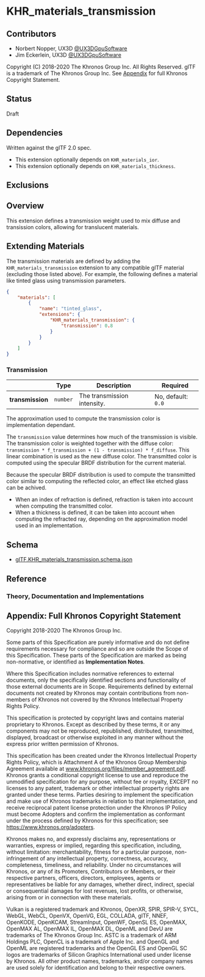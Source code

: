 # KHR\_materials\_transmission

## Contributors

* Norbert Nopper, UX3D [@UX3DGpuSoftware](https://twitter.com/UX3DGpuSoftware)
* Jim Eckerlein, UX3D [@UX3DGpuSoftware](https://twitter.com/UX3DGpuSoftware)

Copyright (C) 2018-2020 The Khronos Group Inc. All Rights Reserved. glTF is a trademark of The Khronos Group Inc.
See [Appendix](#appendix-full-khronos-copyright-statement) for full Khronos Copyright Statement.

## Status

Draft

## Dependencies

Written against the glTF 2.0 spec.

* This extension optionally depends on `KHR_materials_ior`.
* This extension optionally depends on `KHR_materials_thickness`.

## Exclusions

## Overview

This extension defines a transmission weight used to mix diffuse and transission colors, allowing for translucent materials.

## Extending Materials

The transmission materials are defined by adding the `KHR_materials_transmission` extension to any compatible glTF material (excluding those listed above).  For example, the following defines a material like tinted glass using transmission parameters.

```json
{
    "materials": [
        {
            "name": "tinted_glass",
            "extensions": {
                "KHR_materials_transmission": {
                    "transmission": 0.8
                }
            }
        }
    ]
}
```

### Transmission

|                                  | Type                                                                            | Description                 | Required             |
|----------------------------------|---------------------------------------------------------------------------------|-----------------------------|----------------------|
|**transmission**                  | `number`                                                                        | The transmission intensity. | No, default: `0.0`   |

The approximation used to compute the transmission color is implementation dependant.

The `transmission` value determines how much of the transmission is visible. The transmission color is weighted together with the diffuse color: `transmission * f_transmission + (1 - transmission) * f_diffuse`. This linear combination is used as the new diffuse color. The transmitted color is computed using the specular BRDF distribution for the current material.

Because the specular BRDF distribution is used to compute the transmitted color similar to computing the reflected color, an effect like etched glass can be achived.

* When an index of refraction is defined, refraction is taken into account when computing the transmitted color.
* When a thickness is defined, it can be taken into account when computing the refracted ray, depending on the approximation model used in an implementation.

## Schema

- [glTF.KHR_materials_transmission.schema.json](schema/glTF.KHR_materials_transmission.schema.json)

## Reference

### Theory, Documentation and Implementations


## Appendix: Full Khronos Copyright Statement

Copyright 2018-2020 The Khronos Group Inc.

Some parts of this Specification are purely informative and do not define requirements
necessary for compliance and so are outside the Scope of this Specification. These
parts of the Specification are marked as being non-normative, or identified as
**Implementation Notes**.

Where this Specification includes normative references to external documents, only the
specifically identified sections and functionality of those external documents are in
Scope. Requirements defined by external documents not created by Khronos may contain
contributions from non-members of Khronos not covered by the Khronos Intellectual
Property Rights Policy.

This specification is protected by copyright laws and contains material proprietary
to Khronos. Except as described by these terms, it or any components
may not be reproduced, republished, distributed, transmitted, displayed, broadcast
or otherwise exploited in any manner without the express prior written permission
of Khronos.

This specification has been created under the Khronos Intellectual Property Rights
Policy, which is Attachment A of the Khronos Group Membership Agreement available at
www.khronos.org/files/member_agreement.pdf. Khronos grants a conditional
copyright license to use and reproduce the unmodified specification for any purpose,
without fee or royalty, EXCEPT no licenses to any patent, trademark or other
intellectual property rights are granted under these terms. Parties desiring to
implement the specification and make use of Khronos trademarks in relation to that
implementation, and receive reciprocal patent license protection under the Khronos
IP Policy must become Adopters and confirm the implementation as conformant under
the process defined by Khronos for this specification;
see https://www.khronos.org/adopters.

Khronos makes no, and expressly disclaims any, representations or warranties,
express or implied, regarding this specification, including, without limitation:
merchantability, fitness for a particular purpose, non-infringement of any
intellectual property, correctness, accuracy, completeness, timeliness, and
reliability. Under no circumstances will Khronos, or any of its Promoters,
Contributors or Members, or their respective partners, officers, directors,
employees, agents or representatives be liable for any damages, whether direct,
indirect, special or consequential damages for lost revenues, lost profits, or
otherwise, arising from or in connection with these materials.

Vulkan is a registered trademark and Khronos, OpenXR, SPIR, SPIR-V, SYCL, WebGL,
WebCL, OpenVX, OpenVG, EGL, COLLADA, glTF, NNEF, OpenKODE, OpenKCAM, StreamInput,
OpenWF, OpenSL ES, OpenMAX, OpenMAX AL, OpenMAX IL, OpenMAX DL, OpenML and DevU are
trademarks of The Khronos Group Inc. ASTC is a trademark of ARM Holdings PLC,
OpenCL is a trademark of Apple Inc. and OpenGL and OpenML are registered trademarks
and the OpenGL ES and OpenGL SC logos are trademarks of Silicon Graphics
International used under license by Khronos. All other product names, trademarks,
and/or company names are used solely for identification and belong to their
respective owners.
